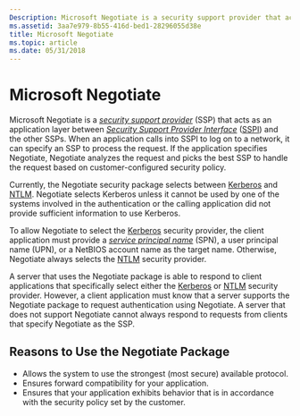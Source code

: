 ```yaml
---
Description: Microsoft Negotiate is a security support provider that acts as an application layer between Security Support Provider Interface and the other SSPs.
ms.assetid: 3aa7e979-8b55-416d-bed1-28296055d38e
title: Microsoft Negotiate
ms.topic: article
ms.date: 05/31/2018
---
```


# Microsoft Negotiate

Microsoft Negotiate is a [*security support provider*](https://msdn.microsoft.com/library/ms721625(v=VS.85).aspx) (SSP) that acts as an application layer between [*Security Support Provider Interface*](https://msdn.microsoft.com/library/ms721625(v=VS.85).aspx) ([SSPI](sspi.md)) and the other SSPs. When an application calls into SSPI to log on to a network, it can specify an SSP to process the request. If the application specifies Negotiate, Negotiate analyzes the request and picks the best SSP to handle the request based on customer-configured security policy.

Currently, the Negotiate security package selects between [Kerberos](microsoft-kerberos.md) and [NTLM](microsoft-ntlm.md). Negotiate selects Kerberos unless it cannot be used by one of the systems involved in the authentication or the calling application did not provide sufficient information to use Kerberos.

To allow Negotiate to select the [Kerberos](microsoft-kerberos.md) security provider, the client application must provide a [*service principal name*](https://msdn.microsoft.com/library/ms721625(v=VS.85).aspx) (SPN), a user principal name (UPN), or a NetBIOS account name as the target name. Otherwise, Negotiate always selects the [NTLM](microsoft-ntlm.md) security provider.

A server that uses the Negotiate package is able to respond to client applications that specifically select either the [Kerberos](microsoft-kerberos.md) or [NTLM](microsoft-ntlm.md) security provider. However, a client application must know that a server supports the Negotiate package to request authentication using Negotiate. A server that does not support Negotiate cannot always respond to requests from clients that specify Negotiate as the SSP.

## Reasons to Use the Negotiate Package

-   Allows the system to use the strongest (most secure) available protocol.
-   Ensures forward compatibility for your application.
-   Ensures that your application exhibits behavior that is in accordance with the security policy set by the customer.

 

 



